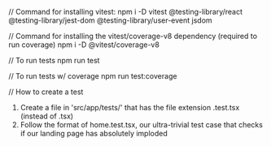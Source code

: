 // Command for installing vitest:
npm i -D vitest @testing-library/react @testing-library/jest-dom @testing-library/user-event jsdom

// Command for installing the vitest/coverage-v8 dependency (required to run coverage)
npm i -D @vitest/coverage-v8

// To run tests
npm run test

// To run tests w/ coverage
npm run test:coverage

// How to create a test
1) Create a file in 'src/app/tests/' that has the file extension .test.tsx (instead of .tsx)
2) Follow the format of home.test.tsx, our ultra-trivial test case that checks if our landing page has absolutely imploded
